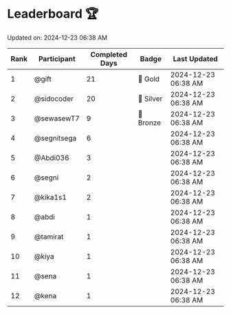 # Leaderboard 🏆

Updated on: 2024-12-23 06:38 AM

| Rank | Participant       | Completed Days | Badge      | Last Updated         |
|------|-------------------|----------------|------------|----------------------|
| 1    | @gift             | 21             | 🏅 Gold     | 2024-12-23 06:38 AM |
| 2    | @sidocoder        | 20             | 🥈 Silver   | 2024-12-23 06:38 AM |
| 3    | @sewasewT7        | 9              | 🥉 Bronze   | 2024-12-23 06:38 AM |
| 4    | @segnitsega       | 6              |            | 2024-12-23 06:38 AM |
| 5    | @Abdi036          | 3              |            | 2024-12-23 06:38 AM |
| 6    | @segni            | 2              |            | 2024-12-23 06:38 AM |
| 7    | @kika1s1          | 2              |            | 2024-12-23 06:38 AM |
| 8    | @abdi             | 1              |            | 2024-12-23 06:38 AM |
| 9    | @tamirat          | 1              |            | 2024-12-23 06:38 AM |
| 10   | @kiya             | 1              |            | 2024-12-23 06:38 AM |
| 11   | @sena             | 1              |            | 2024-12-23 06:38 AM |
| 12   | @kena             | 1              |            | 2024-12-23 06:38 AM |
